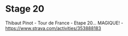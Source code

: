 # Stage 20
 Thibaut Pinot - Tour de France - Etape 20... MAGIQUE! - https://www.strava.com/activities/353888183